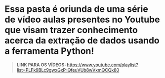 
  # Essa pasta é oriunda de uma série de vídeo aulas presentes no Youtube que visam trazer conhecimento acerca da extração de dados usando a ferramenta Python!
  
  
> **LINK PARA OS VÍDEOS:** https://www.youtube.com/playlist?list=PLFk9BLc9gwxGxP-QfeuVUb8wVxmQCQk80
